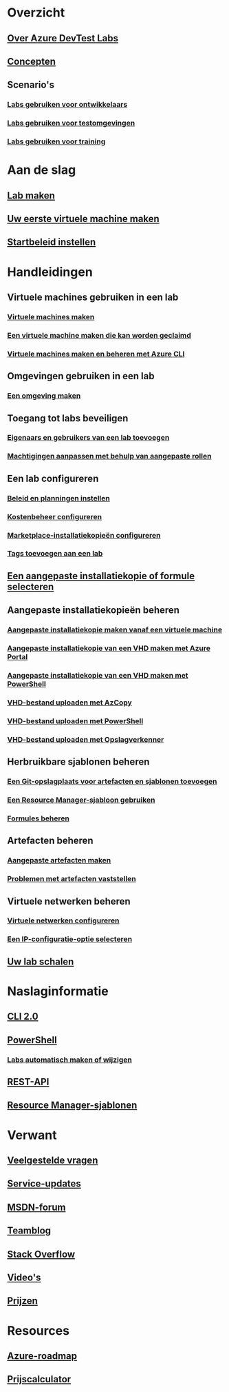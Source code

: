 # Overzicht
## [Over Azure DevTest Labs](devtest-lab-overview.md)
## [Concepten](devtest-lab-concepts.md)
## Scenario's
### [Labs gebruiken voor ontwikkelaars](devtest-lab-developer-lab.md)
### [Labs gebruiken voor testomgevingen](devtest-lab-test-env.md)
### [Labs gebruiken voor training](devtest-lab-training-lab.md)

# Aan de slag
## [Lab maken](devtest-lab-create-lab.md)
## [Uw eerste virtuele machine maken](devtest-lab-create-first-vm.md)
## [Startbeleid instellen](devtest-lab-get-started-with-lab-policies.md)

# Handleidingen
## Virtuele machines gebruiken in een lab
### [Virtuele machines maken](devtest-lab-add-vm.md)
### [Een virtuele machine maken die kan worden geclaimd](devtest-lab-add-claimable-vm.md)
### [Virtuele machines maken en beheren met Azure CLI](devtest-lab-vmcli.md)

## Omgevingen gebruiken in een lab
### [Een omgeving maken](devtest-lab-create-environment-from-arm.md)

## Toegang tot labs beveiligen
### [Eigenaars en gebruikers van een lab toevoegen](devtest-lab-add-devtest-user.md)
### [Machtigingen aanpassen met behulp van aangepaste rollen](devtest-lab-grant-user-permissions-to-specific-lab-policies.md)

## Een lab configureren
### [Beleid en planningen instellen](devtest-lab-set-lab-policy.md)
### [Kostenbeheer configureren](devtest-lab-configure-cost-management.md)
### [Marketplace-installatiekopieën configureren](devtest-lab-configure-marketplace-images.md)
### [Tags toevoegen aan een lab](devtest-lab-add-tag.md)

## [Een aangepaste installatiekopie of formule selecteren](devtest-lab-comparing-vm-base-image-types.md)

## Aangepaste installatiekopieën beheren
### [Aangepaste installatiekopie maken vanaf een virtuele machine](devtest-lab-create-custom-image-from-vm-using-portal.md)
### [Aangepaste installatiekopie van een VHD maken met Azure Portal](devtest-lab-create-template.md)
### [Aangepaste installatiekopie van een VHD maken met PowerShell](devtest-lab-create-custom-image-from-vhd-using-powershell.md)
### [VHD-bestand uploaden met AzCopy](devtest-lab-upload-vhd-using-azcopy.md)
### [VHD-bestand uploaden met PowerShell](devtest-lab-upload-vhd-using-powershell.md)
### [VHD-bestand uploaden met Opslagverkenner](devtest-lab-upload-vhd-using-storage-explorer.md)

## Herbruikbare sjablonen beheren
### [Een Git-opslagplaats voor artefacten en sjablonen toevoegen](devtest-lab-add-artifact-repo.md)
### [Een Resource Manager-sjabloon gebruiken](devtest-lab-use-resource-manager-template.md)
### [Formules beheren](devtest-lab-manage-formulas.md)

## Artefacten beheren
### [Aangepaste artefacten maken](devtest-lab-artifact-author.md)
### [Problemen met artefacten vaststellen](devtest-lab-troubleshoot-artifact-failure.md)

## Virtuele netwerken beheren
### [Virtuele netwerken configureren](devtest-lab-configure-vnet.md)
### [Een IP-configuratie-optie selecteren](devtest-lab-shared-ip.md)

## [Uw lab schalen](devtest-lab-scale-lab.md)

# Naslaginformatie
## [CLI 2.0](/cli/azure/lab)
## [PowerShell](/powershell/module/azurerm.devtestlabs/#devtest_labs)
### [Labs automatisch maken of wijzigen](devtest-lab-use-arm-and-powershell-for-lab-resources.md)
## [REST-API](https://docs.microsoft.com/rest/api/dtl/)
## [Resource Manager-sjablonen](https://github.com/Azure/azure-devtestlab/tree/master/Samples)


# Verwant
## [Veelgestelde vragen](devtest-lab-faq.md)
## [Service-updates](https://azure.microsoft.com/updates/?product=devtest-lab)
## [MSDN-forum](https://social.msdn.microsoft.com/Forums/en-US/home?forum=AzureDevTestLabs)
## [Teamblog](https://blogs.msdn.microsoft.com/devtestlab/)
## [Stack Overflow](http://stackoverflow.com/questions/tagged/azure-devtest-labs)
## [Video's](https://azure.microsoft.com/documentation/videos/index/?services=devtest-lab)
## [Prijzen](https://azure.microsoft.com/pricing/details/devtest-lab/)


# Resources
## [Azure-roadmap](https://azure.microsoft.com/en-us/roadmap/?category=developer-tools)
## [Prijscalculator](https://azure.microsoft.com/pricing/calculator/)
